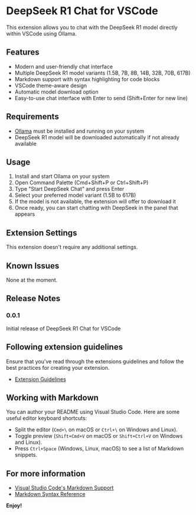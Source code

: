 # DeepSeek R1 Chat for VSCode

This extension allows you to chat with the DeepSeek R1 model directly within VSCode using Ollama.

## Features

- Modern and user-friendly chat interface
- Multiple DeepSeek R1 model variants (1.5B, 7B, 8B, 14B, 32B, 70B, 617B)
- Markdown support with syntax highlighting for code blocks
- VSCode theme-aware design
- Automatic model download option
- Easy-to-use chat interface with Enter to send (Shift+Enter for new line)

## Requirements

- [Ollama](https://ollama.ai) must be installed and running on your system
- DeepSeek R1 model will be downloaded automatically if not already available

## Usage

1. Install and start Ollama on your system
2. Open Command Palette (Cmd+Shift+P or Ctrl+Shift+P)
3. Type "Start DeepSeek Chat" and press Enter
4. Select your preferred model variant (1.5B to 617B)
5. If the model is not available, the extension will offer to download it
6. Once ready, you can start chatting with DeepSeek in the panel that appears

## Extension Settings

This extension doesn't require any additional settings.

## Known Issues

None at the moment.

## Release Notes

### 0.0.1

Initial release of DeepSeek R1 Chat for VSCode

## Following extension guidelines

Ensure that you've read through the extensions guidelines and follow the best practices for creating your extension.

* [Extension Guidelines](https://code.visualstudio.com/api/references/extension-guidelines)

## Working with Markdown

You can author your README using Visual Studio Code. Here are some useful editor keyboard shortcuts:

* Split the editor (`Cmd+\` on macOS or `Ctrl+\` on Windows and Linux).
* Toggle preview (`Shift+Cmd+V` on macOS or `Shift+Ctrl+V` on Windows and Linux).
* Press `Ctrl+Space` (Windows, Linux, macOS) to see a list of Markdown snippets.

## For more information

* [Visual Studio Code's Markdown Support](http://code.visualstudio.com/docs/languages/markdown)
* [Markdown Syntax Reference](https://help.github.com/articles/markdown-basics/)

**Enjoy!**
